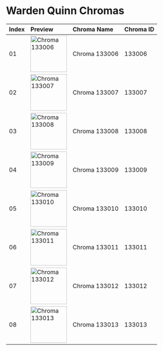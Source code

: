 # Warden Quinn Chromas

| Index | Preview | Chroma Name | Chroma ID |
|:---|:---|:---|:---|
| 01 | <img src='https://raw.communitydragon.org/latest/plugins/rcp-be-lol-game-data/global/default/v1/champion-chroma-images/133/133006.png' alt='Chroma 133006' width='100'> | Chroma 133006 | 133006 |
| 02 | <img src='https://raw.communitydragon.org/latest/plugins/rcp-be-lol-game-data/global/default/v1/champion-chroma-images/133/133007.png' alt='Chroma 133007' width='100'> | Chroma 133007 | 133007 |
| 03 | <img src='https://raw.communitydragon.org/latest/plugins/rcp-be-lol-game-data/global/default/v1/champion-chroma-images/133/133008.png' alt='Chroma 133008' width='100'> | Chroma 133008 | 133008 |
| 04 | <img src='https://raw.communitydragon.org/latest/plugins/rcp-be-lol-game-data/global/default/v1/champion-chroma-images/133/133009.png' alt='Chroma 133009' width='100'> | Chroma 133009 | 133009 |
| 05 | <img src='https://raw.communitydragon.org/latest/plugins/rcp-be-lol-game-data/global/default/v1/champion-chroma-images/133/133010.png' alt='Chroma 133010' width='100'> | Chroma 133010 | 133010 |
| 06 | <img src='https://raw.communitydragon.org/latest/plugins/rcp-be-lol-game-data/global/default/v1/champion-chroma-images/133/133011.png' alt='Chroma 133011' width='100'> | Chroma 133011 | 133011 |
| 07 | <img src='https://raw.communitydragon.org/latest/plugins/rcp-be-lol-game-data/global/default/v1/champion-chroma-images/133/133012.png' alt='Chroma 133012' width='100'> | Chroma 133012 | 133012 |
| 08 | <img src='https://raw.communitydragon.org/latest/plugins/rcp-be-lol-game-data/global/default/v1/champion-chroma-images/133/133013.png' alt='Chroma 133013' width='100'> | Chroma 133013 | 133013 |
